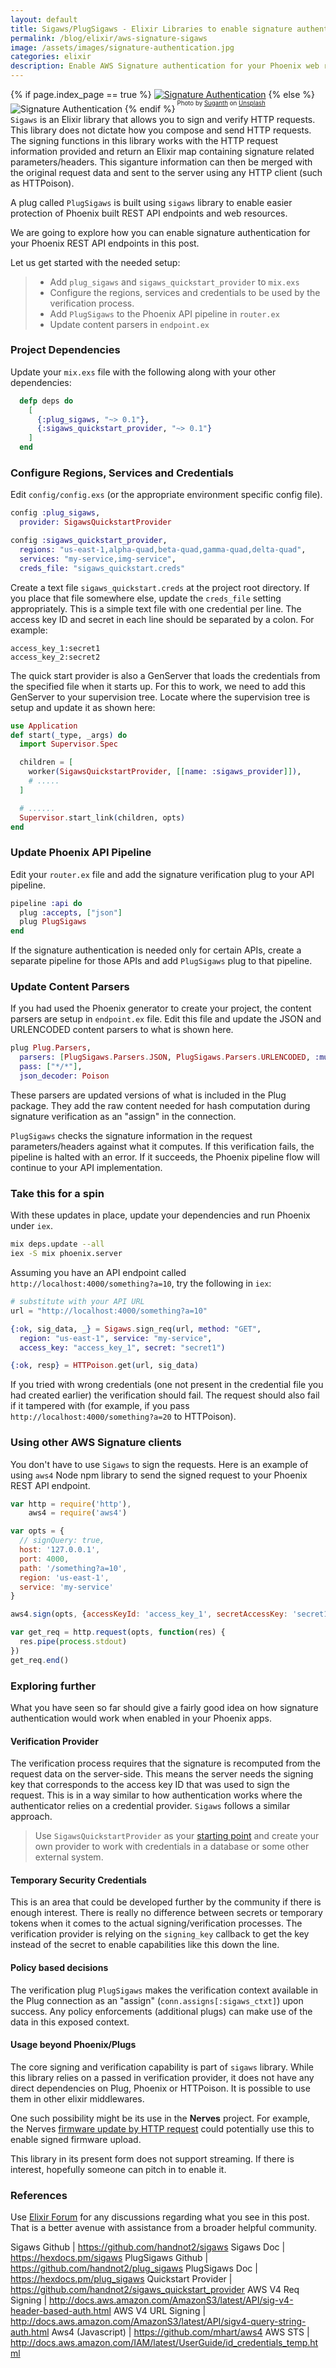 ```yaml
---
layout: default
title: Sigaws/PlugSigaws - Elixir Libraries to enable signature authentication for REST APIs
permalink: /blog/elixir/aws-signature-sigaws
image: /assets/images/signature-authentication.jpg
categories: elixir
description: Enable AWS Signature authentication for your Phoenix web resources and API endpoints.
---
```

{% if page.index_page == true %}
[![Signature Authentication](/assets/images/signature-authentication.jpg)](/blog/elixir/aws-signature-sigaws)
{% else %}
![Signature Authentication](/assets/images/signature-authentication.jpg)
{% endif %}<sup><sup>
  Photo by [Suganth](https://unsplash.com/@suganth)
  on [Unsplash](https://unsplash.com)
</sup></sup>
<br/>
`Sigaws` is an Elixir library that allows you to sign and verify HTTP requests.
This library does not dictate how you compose and send HTTP requests.
The signing functions in this library works with the HTTP request information
provided and return an Elixir map containing signature related parameters/headers.
This siganture information can then be merged with the original request data
and sent to the server using any HTTP client (such as HTTPoison).

A plug called `PlugSigaws` is built using `sigaws` library to enable easier
protection of Phoenix built REST API endpoints and web resources.

We are going to explore how you can enable signature authentication for your
Phoenix REST API endpoints in this post.

Let us get started with the needed setup:

> *    Add `plug_sigaws` and `sigaws_quickstart_provider` to `mix.exs`
> *    Configure the regions, services and credentials to be used by the
>      verification process.
> *    Add `PlugSigaws` to the Phoenix API pipeline in `router.ex`
> *    Update content parsers in `endpoint.ex`

### Project Dependencies

Update your `mix.exs` file with the following along with your other dependencies:

```elixir
  defp deps do
    [
      {:plug_sigaws, "~> 0.1"},
      {:sigaws_quickstart_provider, "~> 0.1"}
    ]
  end
```

### Configure Regions, Services and Credentials

Edit `config/config.exs` (or the appropriate environment specific config file).

```elixir
config :plug_sigaws,
  provider: SigawsQuickstartProvider

config :sigaws_quickstart_provider,
  regions: "us-east-1,alpha-quad,beta-quad,gamma-quad,delta-quad",
  services: "my-service,img-service",
  creds_file: "sigaws_quickstart.creds"
```

Create a text file `sigaws_quickstart.creds` at the project root directory.
If you place that file somewhere else, update the `creds_file` setting
appropriately. This is a simple text file with one credential per line.
The access key ID and secret in each line should be separated by a colon.
For example:

```
access_key_1:secret1
access_key_2:secret2
```

The quick start provider is also a GenServer that loads the credentials from
the specified file when it starts up. For this to work, we need to add this
GenServer to your supervision tree. Locate where the supervision tree is setup
and update it as shown here:

```elixir
use Application
def start(_type, _args) do
  import Supervisor.Spec

  children = [
    worker(SigawsQuickstartProvider, [[name: :sigaws_provider]]),
    # .....
  ]

  # ......
  Supervisor.start_link(children, opts)
end
```

### Update Phoenix API Pipeline

Edit your `router.ex` file and add the signature verification plug to your
API pipeline.

```elixir
pipeline :api do
  plug :accepts, ["json"]
  plug PlugSigaws
end
```

If the signature authentication is needed only for certain APIs, create a
separate pipeline for those APIs and add `PlugSigaws` plug to that pipeline.

### Update Content Parsers

If you had used the Phoenix generator to create your project, the content
parsers are setup in `endpoint.ex` file. Edit this file and update the
JSON and URLENCODED content parsers to what is shown here.

```elixir
plug Plug.Parsers,
  parsers: [PlugSigaws.Parsers.JSON, PlugSigaws.Parsers.URLENCODED, :multipart],
  pass: ["*/*"],
  json_decoder: Poison
```

These parsers are updated versions of what is included in the Plug package.
They add the raw content needed for hash computation during signature verification
as an "assign" in the connection.

`PlugSigaws` checks the signature information in the request parameters/headers
against what it computes. If this verification fails, the pipeline is
halted with an error. If it succeeds, the Phoenix pipeline flow will continue
to your API implementation.

### Take this for a spin

With these updates in place, update your dependencies and run Phoenix under `iex`.

```sh
mix deps.update --all
iex -S mix phoenix.server
```

Assuming you have an API endpoint called `http://localhost:4000/something?a=10`,
try the following in `iex`:

```elixir
# substitute with your API URL
url = "http://localhost:4000/something?a=10"

{:ok, sig_data, _} = Sigaws.sign_req(url, method: "GET",
  region: "us-east-1", service: "my-service",
  access_key: "access_key_1", secret: "secret1")

{:ok, resp} = HTTPoison.get(url, sig_data)
```

If you tried with wrong credentials (one not present in the credential file
you had created earlier) the verification should fail. The request should also
fail if it tampered with (for example, if you pass
`http://localhost:4000/something?a=20` to HTTPoison).

### Using other AWS Signature clients

You don't have to use `Sigaws` to sign the requests. Here is an example of
using `aws4` Node npm library to send the signed request to your Phoenix
REST API endpoint.

```javascript
var http = require('http'),
    aws4 = require('aws4')

var opts = {
  // signQuery: true,
  host: '127.0.0.1',
  port: 4000,
  path: '/something?a=10',
  region: 'us-east-1',
  service: 'my-service'
}

aws4.sign(opts, {accessKeyId: 'access_key_1', secretAccessKey: 'secret1'})

var get_req = http.request(opts, function(res) {
  res.pipe(process.stdout)
})
get_req.end()
```

### Exploring further

What you have seen so far should give a fairly good idea on how signature
authentication would work when enabled in your Phoenix apps.

#### Verification Provider

The verification process requires that the signature is recomputed from
the request data on the server-side. This means the server needs the signing key
that corresponds to the access key ID that was used to sign the request.
This is in a way similar to how authentication works where the authenticator
relies on a credential provider. `Sigaws` follows a similar approach.

> Use `SigawsQuickstartProvider` as your
> [starting point](https://github.com/handnot2/sigaws_quickstart_provider) and
> create your own provider to work with credentials in a database or some other
> external system.

#### Temporary Security Credentials

This is an area that could be developed further by the community if there is
enough interest. There is really no difference between secrets or temporary
tokens when it comes to the actual signing/verification processes.
The verification provider is relying on the `signing_key` callback to get
the key instead of the secret to enable capabilities like this down the line.

#### Policy based decisions

The verification plug `PlugSigaws` makes the verification context available in
the Plug connection as an "assign" (`conn.assigns[:sigaws_ctxt]`) upon success.
Any policy enforcements (additional plugs) can make use of the data in this
exposed context.

#### Usage beyond Phoenix/Plugs

The core signing and verification capability is part of `sigaws` library. While
this library relies on a passed in verification provider, it does not have any
direct dependencies on Plug, Phoenix or HTTPoison. It is possible to use them
in other elixir middlewares.

One such possibility might be its use in the **Nerves** project. For example,
the Nerves [firmware update by HTTP request](https://github.com/nerves-project/nerves_firmware_http) could potentially use this to enable signed firmware upload.

This library in its present form does not support streaming. If there is interest,
hopefully someone can pitch in to enable it.

### References

Use [Elixir Forum](https://elixirforum.com) for any discussions regarding what
you see in this post. That is a better avenue with assistance from a broader helpful
community.

Sigaws Github | <https://github.com/handnot2/sigaws>
Sigaws Doc | <https://hexdocs.pm/sigaws>
PlugSigaws Github | <https://github.com/handnot2/plug_sigaws>
PlugSigaws Doc | <https://hexdocs.pm/plug_sigaws>
Quickstart Provider | <https://github.com/handnot2/sigaws_quickstart_provider>
AWS V4 Req Signing | <http://docs.aws.amazon.com/AmazonS3/latest/API/sig-v4-header-based-auth.html>
AWS V4 URL Signing | <http://docs.aws.amazon.com/AmazonS3/latest/API/sigv4-query-string-auth.html>
Aws4 (Javascript) | <https://github.com/mhart/aws4>
AWS STS | <http://docs.aws.amazon.com/IAM/latest/UserGuide/id_credentials_temp.html>

